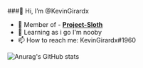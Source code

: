 ###👋 Hi, I’m @KevinGirardx

- 🔭 Member of - <a href="https://github.com/Project-Sloth">**Project-Sloth**</a>
- 🌱 Learning as i go I'm nooby
- 📫 How to reach me: KevinGirardx#1960


![Anurag's GitHub stats](https://github-readme-stats.vercel.app/api?username=KevinGirardx&show_icons=true&theme=tokyonight)
